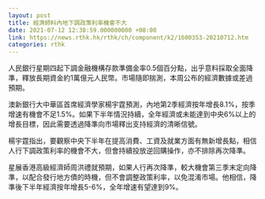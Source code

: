 ```yaml
---
layout: post
title: 經濟師料內地下調政策利率機會不大
date: 2021-07-12 12:38:59.000000000 +08:00
link: https://news.rthk.hk/rthk/ch/component/k2/1600353-20210712.htm
categories: rthk
---
```


人民銀行星期四起下調金融機構存款準備金率0.5個百分點，出乎意料採取全面降準，釋放長期資金約1萬億元人民幣。市場隨即揣測，本周公布的經濟數據或差過預期。

澳新銀行大中華區首席經濟學家楊宇霆預測，內地第2季經濟按年增長8.1%，按季增速有機會不足1.5%。如果下半年情況持續，全年經濟或未能達到中央6%以上的增長目標，因此需要透過降準向市場釋出支持經濟的清晰信號。

楊宇霆指出，要觀察中央下半年在提高消費、工資及就業方面有無新增長點，相信人行下調政策利率的機會不大，但會持續投放逆回購操作，亦不排除再次降準。

星展香港高級經濟師周洪禮就預期，如果人行再次降準，較大機會第三季末定向降準，以配合發行地方債的時機，但不會調整政策利率，以免混淆市場。他相信，降準後下半年經濟按年增長5-6%，全年增速有望達到9%。
